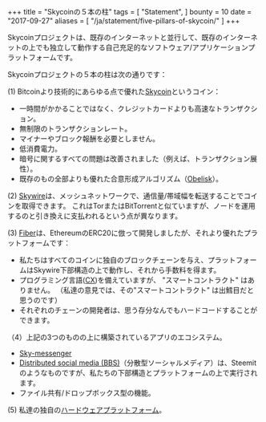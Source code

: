 +++
title = "Skycoinの５本の柱"
tags = [
    "Statement",
]
bounty = 10
date = "2017-09-27"
aliases = [
	"/ja/statement/five-pillars-of-skycoin/"
]
+++

Skycoinプロジェクトは、既存のインターネットと並行して、既存のインターネットの上でも独立して動作する自己充足的なソフトウェア/アプリケーションプラットフォームです。

Skycoinプロジェクトの５本の柱は次の通りです：

(1) Bitcoinより技術的にあらゆる点で優れた[Skycoin](https://github.com/skycoin/skycoin)というコイン：

  - 一時間がかかることではなく、クレジットカードよりも高速なトランザクション。
  - 無制限のトランザクションレート。
  -  マイナーやブロック報酬を必要としません。
  -  低消費電力。
  -  暗号に関するすべての問題は改善されました（例えば、トランザクション展性）。
  -  既存のもの全部よりも優れた合意形成アルゴリズム（[Obelisk](/statement/obelisk-the-skycoin-consensus-algorithm/)）。

(2) [Skywire](/tags/skywire/)は、メッシュネットワークで、通信量/帯域幅を転送することでコインを取得できます。
これはTorまたはBitTorrentと似ていますが、ノードを運用するのと引き換えに支払われるという点が異なります。

(3) [Fiber](https://www.skycoin.net/fiber/)は、EthereumのERC20に倣って開発しましたが、それより優れたプラットフォームです：

 - 私たちはすべてのコインに独自のブロックチェーンを与え、プラットフォームはSkywire下部構造の上で動作し、それから手数料を得ます。
 - プログラミング言語([CX](/overview/cx-overview/))を備えていますが、 "スマートコントラクト" はありません。
 （私達の意見では、その"スマートコントラクト" は出鱈目だと思うのです）
 - それぞれのチェーンの開発者は、思う存分なんでもハードコードすることができます。

（4）上記の3つのものの上に構築されているアプリのエコシステム。

 - [Sky-messenger](http://messenger.skycoin.net/)
 - [Distributed social media (BBS)](https://github.com/skycoin/bbs)（分散型ソーシャルメディア）は、Steemitのようなものですが、私たちの下部構造とプラットフォームの上で実行されます。
 - ファイル共有/ドロップボックス型の機能。

(5) 私達の独自の[ハードウェアプラットフォーム](/statement/skywire-miner-hardware-for-the-next-internet/)。
